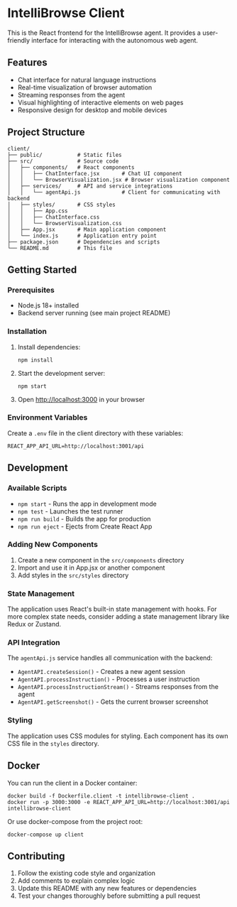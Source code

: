 # IntelliBrowse Client

This is the React frontend for the IntelliBrowse agent. It provides a user-friendly interface for interacting with the autonomous web agent.

## Features

- Chat interface for natural language instructions
- Real-time visualization of browser automation
- Streaming responses from the agent
- Visual highlighting of interactive elements on web pages
- Responsive design for desktop and mobile devices

## Project Structure

```
client/
├── public/           # Static files
├── src/              # Source code
│   ├── components/   # React components
│   │   ├── ChatInterface.jsx       # Chat UI component
│   │   └── BrowserVisualization.jsx # Browser visualization component
│   ├── services/     # API and service integrations
│   │   └── agentApi.js             # Client for communicating with backend
│   ├── styles/       # CSS styles
│   │   ├── App.css
│   │   ├── ChatInterface.css
│   │   └── BrowserVisualization.css
│   ├── App.jsx       # Main application component
│   └── index.js      # Application entry point
├── package.json      # Dependencies and scripts
└── README.md         # This file
```

## Getting Started

### Prerequisites

- Node.js 18+ installed
- Backend server running (see main project README)

### Installation

1. Install dependencies:
   ```
   npm install
   ```

2. Start the development server:
   ```
   npm start
   ```

3. Open [http://localhost:3000](http://localhost:3000) in your browser

### Environment Variables

Create a `.env` file in the client directory with these variables:

```
REACT_APP_API_URL=http://localhost:3001/api
```

## Development

### Available Scripts

- `npm start` - Runs the app in development mode
- `npm test` - Launches the test runner
- `npm run build` - Builds the app for production
- `npm run eject` - Ejects from Create React App

### Adding New Components

1. Create a new component in the `src/components` directory
2. Import and use it in App.jsx or another component
3. Add styles in the `src/styles` directory

### State Management

The application uses React's built-in state management with hooks. For more complex state needs, consider adding a state management library like Redux or Zustand.

### API Integration

The `agentApi.js` service handles all communication with the backend:

- `AgentAPI.createSession()` - Creates a new agent session
- `AgentAPI.processInstruction()` - Processes a user instruction
- `AgentAPI.processInstructionStream()` - Streams responses from the agent
- `AgentAPI.getScreenshot()` - Gets the current browser screenshot

### Styling

The application uses CSS modules for styling. Each component has its own CSS file in the `styles` directory.

## Docker

You can run the client in a Docker container:

```
docker build -f Dockerfile.client -t intellibrowse-client .
docker run -p 3000:3000 -e REACT_APP_API_URL=http://localhost:3001/api intellibrowse-client
```

Or use docker-compose from the project root:

```
docker-compose up client
```

## Contributing

1. Follow the existing code style and organization
2. Add comments to explain complex logic
3. Update this README with any new features or dependencies
4. Test your changes thoroughly before submitting a pull request 